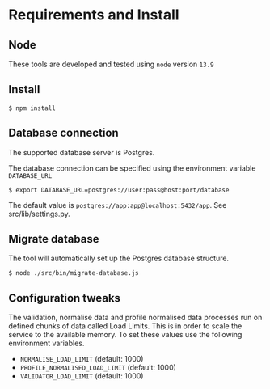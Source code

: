 # Requirements and Install

## Node

These tools are developed and tested using `node` version `13.9`

## Install

`$ npm install`

## Database connection

The supported database server is Postgres.

The database connection can be specified using the environment variable `DATABASE_URL`

`$ export DATABASE_URL=postgres://user:pass@host:port/database`

The default value is `postgres://app:app@localhost:5432/app`. See src/lib/settings.py.

## Migrate database

The tool will automatically set up the Postgres database structure.

`$ node ./src/bin/migrate-database.js`

## Configuration tweaks

The validation, normalise data and profile normalised data processes run on defined chunks of data called Load Limits. This is in order to scale the service to the available memory. To set these values use the following environment variables.

* `NORMALISE_LOAD_LIMIT` \(default: 1000\)
* `PROFILE_NORMALISED_LOAD_LIMIT` \(default: 1000\)
* `VALIDATOR_LOAD_LIMIT` \(default: 1000\)

